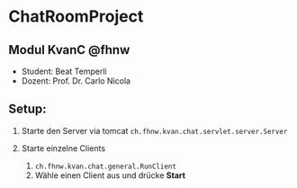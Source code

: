 # ChatRoomProject

## Modul KvanC @fhnw
* Student: Beat Temperli
* Dozent: Prof. Dr. Carlo Nicola

## Setup:

1. Starte den Server via tomcat
`ch.fhnw.kvan.chat.servlet.server.Server`

2. Starte einzelne Clients
	1. `ch.fhnw.kvan.chat.general.RunClient`
	2. Wähle einen Client aus und drücke **Start**